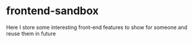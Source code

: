 # frontend-sandbox

Here I store some interesting front-end features to show for someone and reuse them in future
